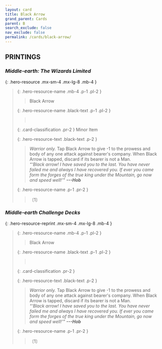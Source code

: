```yaml
---
layout: card
title: Black Arrow
grand_parent: Cards
parent: B
search_exclude: false
nav_exclude: false
permalink: /cards/black-arrow/
---
```


## PRINTINGS


### _Middle-earth: The Wizards Limited_

{: .hero-resource .mx-sm-4 .mx-lg-8 .mb-4 }
> {: .hero-resource-name .mb-4 .p-1 .pl-2 }
> > <div class="card-mp"></div>
> > <div class="card-name">Black Arrow</div>
>
> {: .hero-resource-name .black-text .p-1 .pl-2 }
> > &nbsp;
>
> {: .card-classification .pr-2 }
> Minor Item
>
> {: .hero-resource-text .black-text .p-2 }
> > _Warrior only._ Tap Black Arrow to give -1 to the prowess and body of any one attack against bearer's company. When Black Arrow is tapped, discard if its bearer is not a Man. <br>_“‘Black arrow! I have saved you to the last. You have never failed me and always I have recovered you. If ever you came form the forges of the true king under the Mountain, go now and speed well!’”_ ***---Hob*** 
> 
> {: .hero-resource-name .p-1 .pr-2 }
> > <div class="card-shield"></div>
> > <div class="card-corruption">〔1〕</div>

### _Middle-earth Challenge Decks_

{: .hero-resource-reprint .mx-sm-4 .mx-lg-8 .mb-4 }
> {: .hero-resource-name .mb-4 .p-1 .pl-2 }
> > <div class="card-mp"></div>
> > <div class="card-name">Black Arrow</div>
>
> {: .hero-resource-name .black-text .p-1 .pl-2 }
> > &nbsp;
>
> {: .card-classification .pr-2 }
> 
>
> {: .hero-resource-text .black-text .p-2 }
> > _Warrior only._ Tap Black Arrow to give -1 to the prowess and body of any one attack against bearer's company. When Black Arrow is tapped, discard if its bearer is not a Man. <br>_“‘Black arrow! I have saved you to the last. You have never failed me and always I have recovered you. If ever you came form the forges of the true king under the Mountain, go now and speed well!’”_ ***---Hob*** 
> 
> {: .hero-resource-name .p-1 .pr-2 }
> > <div class="card-shield"></div>
> > <div class="card-corruption">〔1〕</div>
